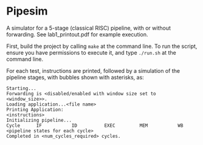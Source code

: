# Pipesim

A simulator for a 5-stage (classical RISC) pipeline, with or without forwarding.  See lab1_printout.pdf for example execution.

First, build the project by calling `make` at the command line.
To run the script, ensure you have permissions to execute it, and type `./run.sh` at the command line.

For each test, instructions are printed, followed by a simulation of the pipeline stages, with bubbles shown with asterisks, as:

```
Starting...
Forwarding is <disabled/enabled with window size set to <window_size>>.
Loading application...<file name>
Printing Application:
<instructions>
Initializing pipeline...
Cycle      IF           ID          EXEC         MEM           WB
<pipeline states for each cycle>
Completed in <num_cycles_required> cycles.
```
